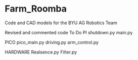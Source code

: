 # Farm_Roomba
Code and CAD models for the BYU AG Robotics Team

Revised and commented code 
To Do
PI
shutdown.py
main.py

PICO
pico_main.py
driving.py
arm_control.py

HARDWARE
Realsence.py
Filter.py


